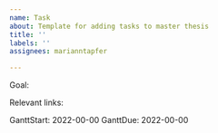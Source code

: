 ```yaml
---
name: Task
about: Template for adding tasks to master thesis
title: ''
labels: ''
assignees: marianntapfer

---
```


Goal:

Relevant links: 

GanttStart: 2022-00-00
GanttDue: 2022-00-00
